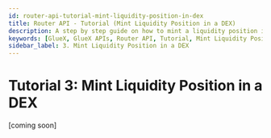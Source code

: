 ```yaml
---
id: router-api-tutorial-mint-liquidity-position-in-dex
title: Router API - Tutorial (Mint Liquidity Position in a DEX)
description: A step by step guide on how to mint a liquidity position in a DEX using the GlueX Router API
keywords: [GlueX, GlueX APIs, Router API, Tutorial, Mint Liquidity Position in a DEX, Mint, Liquidity, Position, DEX]
sidebar_label: 3. Mint Liquidity Position in a DEX
---
```


<head>
    <!-- Meta -->
    <meta charset="UTF-8"/>
    <meta name="viewport" content="width=device-width, initial-scale=1.0"/>
    <meta name="description" content="A step by step guide on how to mint a liquidity position in a DEX using the GlueX Router API" />
    <meta name="keywords" content="GlueX, GlueX APIs, Router API, Tutorial, Mint Liquidity Position in a DEX, Mint, Liquidity, Position, DEX" />
    <meta name="author" content="GlueX Protocol" />
    <!-- Open Graph -->
    <meta property="og:title" content="Router API - Tutorial (Mint Liquidity Position in a DEX) | GlueX Protocol" />
    <meta property="og:description" content="A step by step guide on how to mint a liquidity position in a DEX using the GlueX Router API" />
    <meta property="og:image" content="https://docs.gluex.xyz/banner.jpg" />
    <meta property="og:url" content="http://docs.gluex.xyz/gluex-apis/router-api/tutorials/router-api-tutorial-mint-liquidity-position-in-dex" />
    <meta property="og:type" content="website" />
    <!-- Twitter -->
    <meta name="twitter:title" content="Router API - Tutorial (Mint Liquidity Position in a DEX) | GlueX Protocol" />
    <meta name="twitter:url" content="http://docs.gluex.xyz/gluex-apis/router-api/tutorials/router-api-tutorial-mint-liquidity-position-in-dex" />
    <meta name="twitter:description" content="A step by step guide on how to mint a liquidity position in a DEX using the GlueX Router API" />
    <meta name="twitter:image" content="https://docs.gluex.xyz/banner.jpg" />
    <meta name="twitter:card" content="https://docs.gluex.xyz/banner.jpg" />
</head>

# Tutorial 3: Mint Liquidity Position in a DEX

[coming soon]
